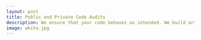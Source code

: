 ```yaml
---
layout: post
title: Public and Private Code Audits
description: We ensure that your code behaves as intended. We build actionable reports as we review your code and contracts, professional analysis and identification of risk through trusted expertise, and comprehensive and efficient security testing coverage
image: white.jpg
---
```

